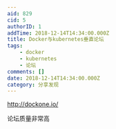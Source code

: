 ```yaml
---
aid: 829
cid: 5
authorID: 1
addTime: 2018-12-14T14:34:00.000Z
title: Docker与kubernetes垂直论坛
tags:
    - docker
    - kubernetes
    - 论坛
comments: []
date: 2018-12-14T14:34:00.000Z
category: 分享发现
---
```


http://dockone.io/

论坛质量非常高
